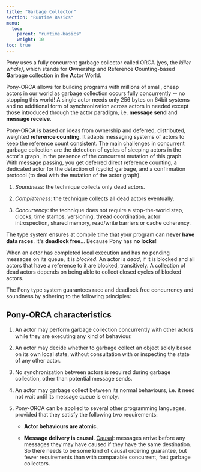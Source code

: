 ```yaml
---
title: "Garbage Collector"
section: "Runtime Basics"
menu:
  toc:
    parent: "runtime-basics"
    weight: 10
toc: true
---
```


Pony uses a fully concurrent garbage collector called ORCA (yes, the _killer whale)_, which stands for **O**wnership and **R**eference **C**ounting-based **G**arbage collection in the **A**ctor World.

Pony-ORCA allows for building programs with millions of small, cheap actors in our world as garbage collection occurs fully concurrently -- no stopping this world! A single actor needs only 256 bytes on 64bit systems and no additional form of synchronization across actors in needed except those introduced through the actor paradigm, i.e. **message send** and **message receive**.

Pony-ORCA is based on ideas from ownership and deferred, distributed, weighted **reference counting**. It adapts messaging systems of actors to keep the reference count consistent. The main challenges in concurrent garbage collection are the detection of cycles of sleeping actors in the actor's graph, in the presence of the concurrent mutation of this graph. With message passing, you get deferred direct reference counting, a dedicated actor for the detection of (cyclic) garbage, and a confirmation protocol (to deal with the mutation of the actor graph).

1. _Soundness_: the technique collects only dead actors.

2. _Completeness_: the technique collects all dead actors eventually.

3. _Concurrency_: the technique does not require a stop-the-world step, clocks, time stamps, versioning, thread coordination, actor introspection, shared memory, read/write barriers or cache coherency.

The type system ensures at compile time that your program can **never have data races**. It's **deadlock free**... Because Pony has **no locks**!

When an actor has completed local execution and has no pending messages on its queue, it is _blocked_. An actor is _dead_, if it is blocked and all actors that have a reference to it are blocked, transitively. A collection of dead actors depends on being able to collect closed cycles of blocked actors.

The Pony type system guarantees race and deadlock free concurrency and soundness by adhering to the following principles:

## Pony-ORCA characteristics

1. An actor may perform garbage collection concurrently with other actors while they are executing any kind of behaviour.

2. An actor may decide whether to garbage collect an object solely based on its own local state, without consultation with or inspecting the state of any other actor.

3. No synchronization between actors is required during garbage collection, other than potential message sends.

4. An actor may garbage collect between its normal behaviours, i.e. it need not wait until its message queue is empty.

5. Pony-ORCA can be applied to several other programming languages, provided that they satisfy the following two requirements:

    * **Actor behaviours are atomic**.

    * **Message delivery is causal**. [Causal](https://www.google.com/search?q=causal+definition): messages arrive before any messages they may have caused if they have the same destination. So there needs to be some kind of causal ordering guarantee, but fewer requirements than with comparable concurrent, fast garbage collectors.
